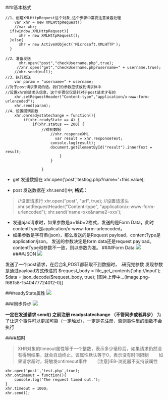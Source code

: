 ###基本格式
```
//1、创建XMLHttpRequest这个对象,这个步骤中需要注意兼容处理
    var xhr = new XMLHttpRequest()
    //var xhr;
  if(window.XMLHttpRequest){
      xhr = new XMLHttpRequest();
  }else{
      xhr = new ActiveXObject('Microsoft.XMLHTTP');
  }

//2、准备发送
      xhr.open("post","checkUsername.php",true);
     //xhr.open("get","checkUsername.php?username=" + username,true);
	//xhr.send(null);
//3、执行发送
    var param = "username=" + username;
//对于post请求来说的话，我们的参数应该放到请求体中
//设置xhr的请求头信息，这个步骤仅仅是针对于post请求才有的
	xhr.setRequestHeader("Content-type","application/x-www-form-urlencoded");
	xhr.send(param);
//4、设置回调函数
	xhr.onreadystatechange = function(){
		if(xhr.readyState == 4) {
			if(xhr.status == 200) {
				//得到数据
					//xhr.responseXML
		              var result = xhr.responseText;
					console.log(result);
					document.getElementById("result").innerText = result;
						}
					}
					
				}
```
- get 发送数据在 xhr.open('post','testlog.php?name='+this.value);

- post 发送数据在 xhr.send()中;
**格式：**
> //设置请求行
                xhr.open("post", "url", true);
                //设置请求头
                xhr.setRequestHeader("Content-type", "application/x-www-form-urlencoded");
                xhr.send('name=xxx&name2=xxx');

- 发送ajax请求时，如果参数是a=1&b=2格式，发送的是Form Data，此时contentType是application/x-www-form-urlencoded。
- 如果参数是字符串(json)，那么发送的是Request payload，contentType是application/json。
发送的参数决定是form data还是request payload。contentType和参数不一致，则以参数为准。
####Form Data
![](https://upload-images.jianshu.io/upload_images/9249356-d45388c07f797fec.png?imageMogr2/auto-orient/strip%7CimageView2/2/w/1240)
####JSON
![](https://upload-images.jianshu.io/upload_images/9249356-dbbad4706b58bf65.png?imageMogr2/auto-orient/strip%7CimageView2/2/w/1240)

发送了一个post请求，在后台\$_POST都获取不到数据时，
.研究完参数 发现参数是通过payload方式传递的
 \$request_body = file_get_contents('php://input');
    \$data = json_decode($request_body, true);
[图片上传中...(image.png-f68158-1540477724012-0)]

###readyState属性
![](https://upload-images.jianshu.io/upload_images/9249356-e4ef4d8a54167173.png?imageMogr2/auto-orient/strip%7CimageView2/2/w/1240)

###同步异步
![](https://upload-images.jianshu.io/upload_images/9249356-0caf063afeeb34db.png?imageMogr2/auto-orient/strip%7CimageView2/2/w/1240)

**一定在发送请求 send() 之前注册 readystatechange （不管同步或者异步）**
为了让这个事件可以更加可靠（一定触发），一定是先注册，否则事件里的函数不会执行

####超时
  >  XHR对象的timeout属性等于一个整数，表示多少毫秒后，如果请求仍然没有得到结果，就会自动终止。该属性默认等于0，表示没有时间限制
　　如果请求超时，将触发ontimeout事件
　　[注意]IE8-浏览器不支持该属性
```
xhr.open('post','test.php',true);
xhr.ontimeout = function(){
    console.log('The request timed out.');
}
xhr.timeout = 1000;
xhr.send();
```

